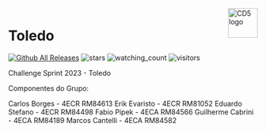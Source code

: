 <a href="https://github.com/Clube-dos-5">
    <img src="https://cdn.discordapp.com/attachments/955793075492507668/1130554414428602479/CD5LogoDark.png" alt="CD5 logo" title="CD5" align="right" height="60" />
</a>

# Toledo

[![Github All Releases](https://img.shields.io/github/downloads/Clube-dos-5/Toledo/total.svg)]()
<img src="https://img.shields.io/github/stars/Clube-dos-5?label=Stars" alt="stars">
<img src="https://komarev.com/ghpvc/?username=Clube-dos-5&color=brightgreen" alt="watching_count" />
![visitors](https://visitor-badge.laobi.icu/badge?page_id=FaKL-Code.FaKL-Code)


Challenge Sprint 2023 - Toledo

Componentes do Grupo:

Carlos Borges - 4ECR RM84613 
Erik Evaristo - 4ECR RM81052 
Eduardo Stefano - 4ECR RM84498 
Fabio Pipek - 4ECA RM84566 
Guilherme Cabrini - 4ECA RM84189 
Marcos Cantelli - 4ECA RM84582